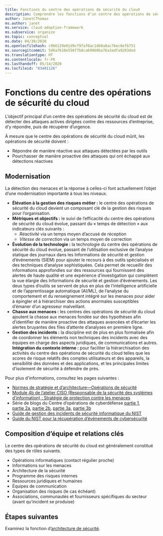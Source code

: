 ```yaml
---
title: Fonctions du centre des opérations de sécurité du cloud
description: Comprendre les fonctions d’un centre des opérations de sécurité du cloud.
author: JanetCThomas
ms.author: janet
ms.service: cloud-adoption-framework
ms.subservice: organize
ms.topic: conceptual
ms.date: 04/30/2020
ms.openlocfilehash: c966129e01d9cf97af0ac1db0a8ac7bec8efb751
ms.sourcegitcommit: 5d6a7610e556f7b8ca69960ba76a3adfa9203ded
ms.translationtype: HT
ms.contentlocale: fr-FR
ms.lasthandoff: 05/14/2020
ms.locfileid: "83401126"
---
```

<!-- cSpell:ignore CISO MTTA MTTR SIEM NIST SOCs CDOC -->

# <a name="cloud-soc-functions"></a>Fonctions du centre des opérations de sécurité du cloud

L’objectif principal d’un centre des opérations de sécurité du cloud est de détecter des attaques actives dirigées contre des ressources d’entreprise, d’y répondre, puis de récupérer d’urgence.

À mesure que le centre des opérations de sécurité du cloud mûrit, les opérations de sécurité doivent :

- Répondre de manière réactive aux attaques détectées par les outils
- Pourchasser de manière proactive des attaques qui ont échappé aux détections réactives

## <a name="modernization"></a>Modernisation

La détection des menaces et la réponse à celles-ci font actuellement l’objet d’une modernisation importante à tous les niveaux.

- **Élévation à la gestion des risques métier :** le centre des opérations de sécurité du cloud devient un composant clé de la gestion des risques pour l’organisation.
- **Métriques et objectifs :** le suivi de l’efficacité du centre des opérations de sécurité du cloud évolue, passant du « temps de détection » aux indicateurs clés suivants :
  - *Réactivité* via un temps moyen d’accusé de réception
  - *Vitesse de correction* via un temps moyen de correction
- **Évolution de la technologie :** la technologie du centre des opérations de sécurité du cloud évolue, passant de l’utilisation exclusive de l’analyse statique des journaux dans les Informations de sécurité et gestion d’événements (SIEM) pour ajouter le recours à des outils spécialisés et des techniques d’analyse sophistiquées. Cela permet de recueillir des informations approfondies sur des ressources qui fournissent des alertes de haute qualité et une expérience d’investigation qui complètent la vue élargie des Informations de sécurité et gestion d’événements. Les deux types d’outils se servent de plus en plus de l’intelligence artificielle et de l’apprentissage automatique (AI/ML), de l’analyse du comportement et du renseignement intégré sur les menaces pour aider à épingler et à hiérarchiser des actions anormales susceptibles d’émaner d’un agresseur malveillant.
- **Chasse aux menaces :** les centres des opérations de sécurité du cloud ajoutent la chasse aux menaces fondée sur des hypothèses afin d’identifier de manière proactive des attaques avancées et d’écarter les alertes bruyantes des files d’attente d’analyses en première ligne.
- **Gestion des incidents :** la discipline est de plus en plus formalisée afin de coordonner les éléments non techniques des incidents avec des équipes en charge des aspects juridiques, de communications et autres.
**Intégration du contexte interne :** pour faciliter la hiérarchisation des activités du centre des opérations de sécurité du cloud telles que les scores de risque relatifs des comptes utilisateurs et des appareils, la sensibilité des données et des applications, et les principales limites d’isolement de sécurité à défendre de près.

 Pour plus d'informations, consultez les pages suivantes :

- [Normes de stratégie et d’architecture&mdash;Opérations de sécurité](https://docs.microsoft.com/security/compass/security-operations-videos-and-decks)
- [Module 4b de l’atelier CISO (Responsable de la sécurité des systèmes d’information) : Stratégie de protection contre les menaces](https://docs.microsoft.com/security/ciso-workshop/ciso-workshop-module-4b)
- Série de blogs du Centre d’opérations de cyberdéfense [partie 1](https://www.microsoft.com/security/blog/2019/02/21/lessons-learned-from-the-microsoft-soc-part-1-organization/), [partie 2a](https://www.microsoft.com/security/blog/2019/04/23/lessons-learned-microsoft-soc-part-2-organizing-people/), [partie 2b](https://www.microsoft.com/security/blog/2019/06/06/lessons-learned-from-the-microsoft-soc-part-2b-career-paths-and-readiness/), [partie 3a](https://www.microsoft.com/security/blog/2019/10/07/ciso-series-lessons-learned-from-the-microsoft-soc-part-3a-choosing-soc-tools/), [partie 3b](https://www.microsoft.com/security/blog/2019/12/23/ciso-series-lessons-learned-from-the-microsoft-soc-part-3b-a-day-in-the-life)
- [Guide de gestion des incidents de sécurité informatique du NIST](https://nvlpubs.nist.gov/nistpubs/SpecialPublications/NIST.SP.800-61r2.pdf)
- [Guide du NIST pour la récupération d’événements de cybersécurité](https://nvlpubs.nist.gov/nistpubs/SpecialPublications/NIST.SP.800-184.pdf)

## <a name="team-composition-and-key-relationships"></a>Composition d’équipe et relations clés

Le centre des opérations de sécurité du cloud est généralement constitué des types de rôles suivants.

- Opérations informatiques (contact régulier proche)
- Informations sur les menaces
- Architecture de la sécurité
- Programme des risques internes
- Ressources juridiques et humaines
- Équipes de communication
- Organisation des risques (le cas échéant)
- Associations, communautés et fournisseurs spécifiques du secteur (avant qu’incident se produise)

## <a name="next-steps"></a>Étapes suivantes

Examinez la fonction d’[architecture de sécurité](./cloud-security-architecture.md).
